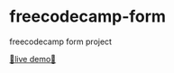 # freecodecamp-form
freecodecamp form project 

<a href="https://bisky0-0.github.io/freecodecamp-form/ ">🤖live demo🤖</a>

